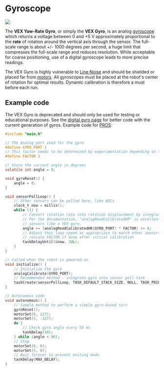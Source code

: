 # Gyroscope

[![](https://phabricator.purduesigbots.com/file/data/p7jm7bskc4bq23bdhvxn/PHID-FILE-w3fvfl5l6ijotesvazfz/vex_gyro.jpg)](https://phabricator.purduesigbots.com/file/data/p7jm7bskc4bq23bdhvxn/PHID-FILE-w3fvfl5l6ijotesvazfz/vex_gyro.jpg)

The **VEX Yaw-Rate Gyro**, or simply the **VEX Gyro**, is an analog [gyroscope](/w/wiki/ee/external_sensors/gyro/) which returns a voltage between 0 and +5 V approximately proportional to the **rate** of rotation around the vertical axis through the sensor. The full-scale range is about +/- 1000 degrees per second, a huge limit that compresses the full-scale range and reduces resolution. While acceptable for coarse positioning, use of a digital gyroscope leads to more precise readings.

The VEX Gyro is highly vulnerable to [Line Noise](/w/wiki/ee/line_noise/) and should be shielded or placed far from [motors](/w/wiki/ee/motor/). All gyroscopes must be placed at the robot's center of rotation for optimal results. Dynamic calibration is therefore a must before each run.

## Example code

The VEX Gyro is deprecated and should only be used for testing or educational purposes. See the [digital gyro page](/w/wiki/ee/external_sensors/) for better code with the current generation of gyros. Example code for [PROS](/w/wiki/cs/pros/):

```c
#include "main.h"

// The Analog port used for the gyro
#define GYRO_PORT 1
// This factor needs to be determined by experimentation depending on the gyro's mounting
#define FACTOR 1

// Store the current angle in degrees
volatile int angle = 0;

void gyroReset() {
    angle = 0;
}

void sensorPollLoop() {
    // Other sensors can be polled here, like ADCs
    clock_t now = millis();
    while (1) {
        // Convert rotation rate into rotation displacement by integrating
        // Per the documentation, "analogReadCalibratedHR" is excellent for integrated
        // sensors like a VEX gyro.
        angle += (analogReadCalibratedHR(GYRO_PORT) * FACTOR) >> 8;
        // Adjust this loop speed as appropriate to match other sensors, but remember to
        // rescale FACTOR if done after initial calibration
        taskDelayUntil(&now, 2UL);
    }
}

// Called when the robot is powered on
void initialize() {
    // Initialize the gyro
    analogCalibrate(GYRO_PORT);
    // Recommended method - integrate gyro into sensor poll task
    taskCreate(sensorPollLoop, TASK_DEFAULT_STACK_SIZE, NULL, TASK_PRIORITY_DEFAULT + 1, NULL);
}

// Autonomous code
void autonomous() {
    // Sample method to perform a simple gyro-based turn
    gyroReset();
    motorSet(6, 127);
    motorSet(5, -127);
    do {
        // Check gyro angle every 50 ms
        taskDelay(50);
    } while (angle < 90);
    // Stop
    motorSet(6, 0);
    motorSet(5, 0);
    // Wait forever to prevent exiting mode
    taskDelay(MAX_DELAY);
}
```


